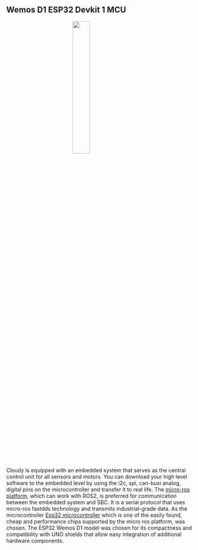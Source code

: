 ## Wemos D1 ESP32 Devkit 1 MCU
<img style="width:30%; margin-left:auto; margin-right:auto; display:block" src="https://ae01.alicdn.com/kf/H4de861835bb241de85a0f85ce23112f9a/ESP32-Wemos-D1-Mini-Arduino-UNO-i-in-R3-D1-R32-WIFI-kablosuz-bluetooth-geli-tirme.jpg"/>

Cloudy is equipped with an embedded system that serves as the central control unit for all sensors and motors. You can download your high level software to the embedded level by using the i2c, spi, can-busi analog, digital pins on the microcontroller and transfer it to real life. The <a href="https://micro.ros.org/"> micro-ros platform</a>, which can work with ROS2, is preferred for communication between the embedded system and SBC. It is a serial protocol that uses micro-ros fastdds technology and transmits industrial-grade data. As the microcontroller <a href="https://www.espressif.com/en/products/socs/esp32"> Esp32 microcontroller</a> which is one of the easily found, cheap and performance chips supported by the micro ros platform, was chosen. The ESP32 Wemos D1 model was chosen for its compactness and compatibility with UNO shields that allow easy integration of additional hardware components.

